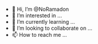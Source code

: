 - 👋 Hi, I’m @NoRamadon
- 👀 I’m interested in ...
- 🌱 I’m currently learning ...
- 💞️ I’m looking to collaborate on ...
- 📫 How to reach me ...

<!---
NoRamadon/NoRamadon is a ✨ special ✨ repository because its `README.md` (this file) appears on your GitHub profile.
You can click the Preview link to take a look at your changes.
--->
